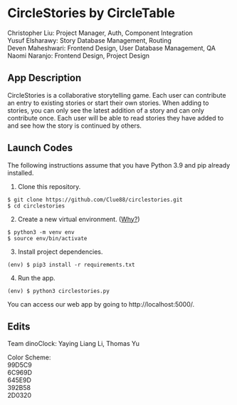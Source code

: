 # CircleStories by CircleTable
Christopher Liu: Project Manager, Auth, Component Integration<br>
Yusuf Elsharawy: Story Database Management, Routing<br>
Deven Maheshwari: Frontend Design, User Database Management, QA<br>
Naomi Naranjo: Frontend Design, Project Design<br>

## App Description
CircleStories is a collaborative storytelling game. Each user can contribute an
entry to existing stories or start their own stories. When adding to stories,
you can only see the latest addition of a story and can only contribute once.
Each user will be able to read stories they have added to and see how the story
is continued by others.

## Launch Codes
The following instructions assume that you have Python 3.9 and pip already installed.

1. Clone this repository.
```
$ git clone https://github.com/Clue88/circlestories.git
$ cd circlestories
```

2. Create a new virtual environment.
([Why?](https://towardsdatascience.com/why-you-should-use-a-virtual-environment-for-every-python-project-c17dab3b0fd0))
```
$ python3 -m venv env
$ source env/bin/activate
```

3. Install project dependencies.
```
(env) $ pip3 install -r requirements.txt
```

4. Run the app.
```
(env) $ python3 circlestories.py
```

You can access our web app by going to http://localhost:5000/.

## Edits
Team dinoClock: Yaying Liang Li, Thomas Yu

Color Scheme: <br>
99D5C9 <br>
6C969D <br>
645E9D <br>
392B58 <br>
2D0320 <br>
